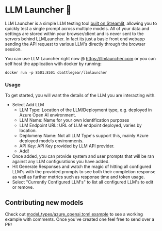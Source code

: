 # LLM Launcher 🚀

LLM Launcher is a simple LLM testing tool [built on Streamlit](https://streamlit.io/), allowing you to quickly test a single prompt across multiple models. All of your data and settings are stored within your browser/client and is never sent to the servers behind LLMLauncher. In fact its just a basic front end webapp sending the API request to various LLM's directly through the browser session.

You can use LLM Launcher right now @ https://llmlauncher.com or you can self host the application with docker by running: 

```
docker run -p 8501:8501 cbattlegear/llmlauncher
```

### Usage

To get started, you will want the details of the LLM you are interacting with.

- Select Add LLM
  - LLM Type: Location of the LLM/Deployment type, e.g. deployed in Azure Open AI environment.
  - LLM Name: Name for your own identification purposes
  - LLM Endpoint URL: URL of LLM endpoint deployed, varies by location.
  - Deplomeny Name: Not all LLM Type's support this, mainly Azure deployed models environments.
  - API Key: API Key provided by LLM API provider.
  - Add!
- Once added, you can provide system and user prompts that will be ran against any LLM configurations you have added.
- Hit Generate Responses and watch the magic of hitting all configured LLM's with the provided prompts to see both their completion response as well as further metrics such as response time and token usage.
- Select "Currently Configured LLM's" to list all configured LLM's to edit or remove.

## Contributing new models

Check out [model_types/azure_openai.toml.example](model_types/azure_openai.toml.example) to see a working example with comments. Once you've created one feel free to send over a PR!
